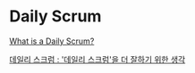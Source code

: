 # Daily Scrum

[What is a Daily Scrum?](https://www.scrum.org/resources/what-is-a-daily-scrum)

[데일리 스크럼 : '데일리 스크럼'을 더 잘하기 위한 생각](http://thefarmersfront.github.io/blog/daily-scrum-thinking/)

